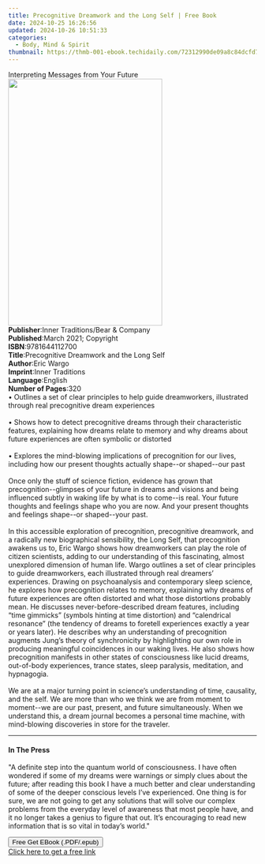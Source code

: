```yaml
---
title: Precognitive Dreamwork and the Long Self | Free Book
date: 2024-10-25 16:26:56
updated: 2024-10-26 10:51:33
categories:
  - Body, Mind & Spirit
thumbnail: https://thmb-001-ebook.techidaily.com/72312990de09a8c84dcfd72c3ca4760c5f28cb0834f934225c3272ad8c7ec6ed.jpg
---
```

<main id="book-container">
  <div class="flex flex-col">
    <div class="book-brief flex-1 py-6 px-4 sm:p-6 md:py-10 md:px-8">
      <!-- brief-->
      <div class="book-brief-main">Interpreting Messages from Your Future</div>
    </div>
    <div
      class="book-meta-info flex-1 grid gap-4 col-start-1 col-end-3 row-start-1 sm:mb-6 sm:grid-cols-4 lg:gap-6 lg:col-start-2 lg:row-end-6 lg:row-span-6 lg:mb-0"
    >
      <div
        class="book-meta-info-left place-content-center mt-4 p-4 text-sm leading-6 col-start-2 col-span-2 dark:text-slate-400"
      >
        <img
          class="w-full h-500 object-cover rounded-lg sm:h-255 sm:col-span-2 lg:col-span-full"
          src="https://img-001-ebook.techidaily.com/478cb77543fc05990693d861dabfacd05f34aa53fe8c7541e7392a8a73431f7e.jpg"
          alt=""
          width="312"
          height="500"
        />
      </div>
      <div
        class="book-meta-info-right mt-2 col-start-1 row-start-2 col-span-3 self-center"
      >
        <!-- meta data  -->
        <div class="flex flex-col px-4 md:px-8">
          <div class="flex-1">
            <strong>Publisher</strong>:<span class="px-2"
              >Inner Traditions/Bear &amp; Company</span
            >
          </div>
          <div class="flex-1">
            <strong>Published</strong>:<span class="px-2"
              >March 2021; Copyright</span
            >
          </div>
          <div class="flex-1">
            <strong>ISBN</strong>:<span class="px-2">9781644112700</span>
          </div>
          <div class="flex-1">
            <strong>Title</strong>:<span class="px-2"
              >Precognitive Dreamwork and the Long Self</span
            >
          </div>
          <div class="flex-1">
            <strong>Author</strong>:<span class="px-2">Eric Wargo</span>
          </div>
          <div class="flex-1">
            <strong>Imprint</strong>:<span class="px-2">Inner Traditions</span>
          </div>
          <div class="flex-1">
            <strong>Language</strong>:<span class="px-2">English</span>
          </div>
          <div class="flex-1">
            <strong>Number of Pages</strong>:<span class="px-2">320</span>
          </div>
        </div>
      </div>
    </div>
    <div class="book-description flex-1 py-6 px-4 sm:p-6 md:py-10 md:px-8">
      <div class="book-description-main">
        <div accordion-content="" id="description">
          • Outlines a set of clear principles to help guide dreamworkers,
          illustrated through real precognitive dream experiences <br /><br />•
          Shows how to detect precognitive dreams through their characteristic
          features, explaining how dreams relate to memory and why dreams about
          future experiences are often symbolic or distorted <br /><br />•
          Explores the mind-blowing implications of precognition for our lives,
          including how our present thoughts actually shape--or shaped--our past
          <br /><br />Once only the stuff of science fiction, evidence has grown
          that precognition--glimpses of your future in dreams and visions and
          being influenced subtly in waking life by what is to come--is real.
          Your future thoughts and feelings shape who you are now. And your
          present thoughts and feelings shape--or shaped--your past.
          <br /><br />In this accessible exploration of precognition,
          precognitive dreamwork, and a radically new biographical sensibility,
          the Long Self, that precognition awakens us to, Eric Wargo shows how
          dreamworkers can play the role of citizen scientists, adding to our
          understanding of this fascinating, almost unexplored dimension of
          human life. Wargo outlines a set of clear principles to guide
          dreamworkers, each illustrated through real dreamers’ experiences.
          Drawing on psychoanalysis and contemporary sleep science, he explores
          how precognition relates to memory, explaining why dreams of future
          experiences are often distorted and what those distortions probably
          mean. He discusses never-before-described dream features, including
          “time gimmicks” (symbols hinting at time distortion) and “calendrical
          resonance” (the tendency of dreams to foretell experiences exactly a
          year or years later). He describes why an understanding of
          precognition augments Jung’s theory of synchronicity by highlighting
          our own role in producing meaningful coincidences in our waking lives.
          He also shows how precognition manifests in other states of
          consciousness like lucid dreams, out-of-body experiences, trance
          states, sleep paralysis, meditation, and hypnagogia. <br /><br />We
          are at a major turning point in science’s understanding of time,
          causality, and the self. We are more than who we think we are from
          moment to moment--we are our past, present, and future simultaneously.
          When we understand this, a dream journal becomes a personal time
          machine, with mind-blowing discoveries in store for the traveler.
        </div>
        <div class="accordion-fader"></div>
      </div>
    </div>
    <div class="book-excerpts flex-1 py-6 px-4 sm:p-6 md:py-10 md:px-8">
      <!-- excerpts-->
      <div class="book-excerpts-main">
        <hr />
        <h4 class="placeholder placeholder-heading">
          <span>In The Press</span>
        </h4>
        <p>
          "A definite step into the quantum world of consciousness. I have often
          wondered if some of my dreams were warnings or simply clues about the
          future; after reading this book I have a much better and clear
          understanding of some of the deeper conscious levels I’ve experienced.
          One thing is for sure, we are not going to get any solutions that will
          solve our complex problems from the everyday level of awareness that
          most people have, and it no longer takes a genius to figure that out.
          It’s encouraging to read new information that is so vital in today’s
          world."
        </p>
      </div>
    </div>
    <div
      class="book-about-author flex-1 py-6 px-4 sm:p-6 md:py-10 md:px-8"
    ></div>
    <div class="book-free-get flex-1 py-6 px-4 sm:p-6 md:py-10 md:px-8">
      <button
        id="btn-free-get"
        class="bg-blue-500 hover:bg-blue-700 text-white font-bold py-2 px-4 rounded"
      >
        Free Get EBook (.PDF/.epub)
      </button>
      <div id="countdown-display" class="px-2 text-lg mt-2"></div>
      <a
        id="free-link"
        class="hidden bg-blue-500 hover:bg-blue-700 text-white font-bold py-2 px-4 rounded"
        href="https://www.ebooks.com/en-us/book/210133179/precognitive-dreamwork-and-the-long-self/eric-wargo/"
        target="_blank"
        >Click here to get a free link</a
      >
    </div>
    <script>
      let countdownTime = 0;
      let countdownInterval = null;
      document
        .getElementById('btn-free-get')
        .addEventListener('click', startCountdown);
      function startCountdown() {
        countdownTime = new Date().getTime() + 60000 * 3;
        countdownInterval = setInterval(updateCountdown, 1000);
        document.getElementById('btn-free-get').disabled = true;
        document
          .getElementById('btn-free-get')
          .classList.add('bg-gray-500', 'cursor-not-allowed');
      }
      function updateCountdown() {
        let currentTime = new Date().getTime();
        let timeLeft = countdownTime - currentTime;
        let secondsLeft = Math.floor(timeLeft / 1000);
        document.getElementById('countdown-display').innerHTML =
          `Remaining time: ${secondsLeft} seconds.`;
        if (secondsLeft <= 0) {
          clearInterval(countdownInterval);
          document.getElementById('btn-free-get').classList.add('hidden');
          document.getElementById('free-link').classList.remove('hidden');
          document.getElementById('countdown-display').innerHTML = '';
        }
      }
    </script>
  </div>
</main>
